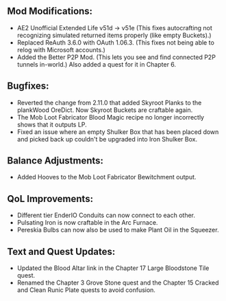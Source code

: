 
## Mod Modifications:

- AE2 Unofficial Extended Life v51d -> v51e (This fixes autocrafting not recognizing simulated returned items properly (like empty Buckets).)
- Replaced ReAuth 3.6.0 with OAuth 1.06.3. (This fixes not being able to relog with Microsoft accounts.)
- Added the Better P2P Mod. (This lets you see and find connected P2P tunnels in-world.) Also added a quest for it in Chapter 6.

## Bugfixes:

- Reverted the change from 2.11.0 that added Skyroot Planks to the plankWood OreDict. Now Skyroot Buckets are craftable again.
- The Mob Loot Fabricator Blood Magic recipe no longer incorrectly shows that it outputs LP.
- Fixed an issue where an empty Shulker Box that has been placed down and picked back up couldn't be upgraded into Iron Shulker Box.

## Balance Adjustments:

- Added Hooves to the Mob Loot Fabricator Bewitchment output.

## QoL Improvements:

- Different tier EnderIO Conduits can now connect to each other.
- Pulsating Iron is now craftable in the Arc Furnace.
- Pereskia Bulbs can now also be used to make Plant Oil in the Squeezer.

## Text and Quest Updates:

- Updated the Blood Altar link in the Chapter 17 Large Bloodstone Tile quest.
- Renamed the Chapter 3 Grove Stone quest and the Chapter 15 Cracked and Clean Runic Plate quests to avoid confusion.
